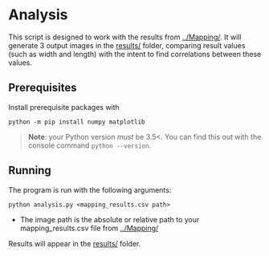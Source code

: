 # Analysis

This script is designed to work with the results from [../Mapping/](../Mapping/). It will generate 3 output images in the [results/](results/) folder, comparing result values (such as width and length) with the intent to find correlations between these values. 

## Prerequisites

Install prerequisite packages with
```
python -m pip install numpy matplotlib
```
> **Note**: your Python version *must* be 3.5<. You can find this out with the console command `python --version`.  

## Running

The program is run with the following arguments:

```
python analysis.py <mapping_results.csv path>
```
* The image path is the absolute or relative path to your mapping_results.csv file from [../Mapping/](../Mapping/)

Results will appear in the [results/](results/) folder. 